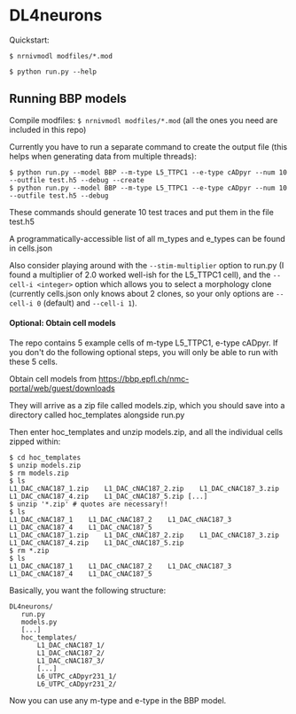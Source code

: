 # DL4neurons

Quickstart:

`$ nrnivmodl modfiles/*.mod`

`$ python run.py --help`

## Running BBP models

Compile modfiles: `$ nrnivmodl modfiles/*.mod` (all the ones you need are included in this repo)

Currently you have to run a separate command to create the output file (this helps when generating data from multiple threads):

```
$ python run.py --model BBP --m-type L5_TTPC1 --e-type cADpyr --num 10 --outfile test.h5 --debug --create
$ python run.py --model BBP --m-type L5_TTPC1 --e-type cADpyr --num 10 --outfile test.h5 --debug
```

These commands should generate 10 test traces and put them in the file test.h5

A programmatically-accessible list of all m_types and e_types can be found in cells.json

Also consider playing around with the `--stim-multiplier` option to run.py (I found a multiplier of 2.0 worked well-ish for the L5_TTPC1 cell), and the `--cell-i <integer>` option which allows you to select a morphology clone (currently cells.json only knows about 2 clones, so your only options are `--cell-i 0` (default) and `--cell-i 1`).


#### Optional: Obtain cell models

The repo contains 5 example cells of m-type L5_TTPC1, e-type cADpyr. If you don't do the following optional steps, you will only be able to run with these 5 cells.

Obtain cell models from https://bbp.epfl.ch/nmc-portal/web/guest/downloads

They will arrive as a zip file called models.zip, which you should save into a directory called hoc_templates alongside run.py

Then enter hoc_templates and unzip models.zip, and all the individual cells zipped within:

```
$ cd hoc_templates
$ unzip models.zip
$ rm models.zip
$ ls
L1_DAC_cNAC187_1.zip	L1_DAC_cNAC187_2.zip	L1_DAC_cNAC187_3.zip	L1_DAC_cNAC187_4.zip	L1_DAC_cNAC187_5.zip [...]
$ unzip '*.zip' # quotes are necessary!!
$ ls
L1_DAC_cNAC187_1	L1_DAC_cNAC187_2	L1_DAC_cNAC187_3	L1_DAC_cNAC187_4	L1_DAC_cNAC187_5
L1_DAC_cNAC187_1.zip	L1_DAC_cNAC187_2.zip	L1_DAC_cNAC187_3.zip	L1_DAC_cNAC187_4.zip	L1_DAC_cNAC187_5.zip
$ rm *.zip
$ ls
L1_DAC_cNAC187_1	L1_DAC_cNAC187_2	L1_DAC_cNAC187_3	L1_DAC_cNAC187_4	L1_DAC_cNAC187_5
```

Basically, you want the following structure:

```
DL4neurons/
   run.py
   models.py
   [...]
   hoc_templates/
       L1_DAC_cNAC187_1/
       L1_DAC_cNAC187_2/
       L1_DAC_cNAC187_3/
       [...]
       L6_UTPC_cADpyr231_1/
       L6_UTPC_cADpyr231_2/
```

Now you can use any m-type and e-type in the BBP model.
